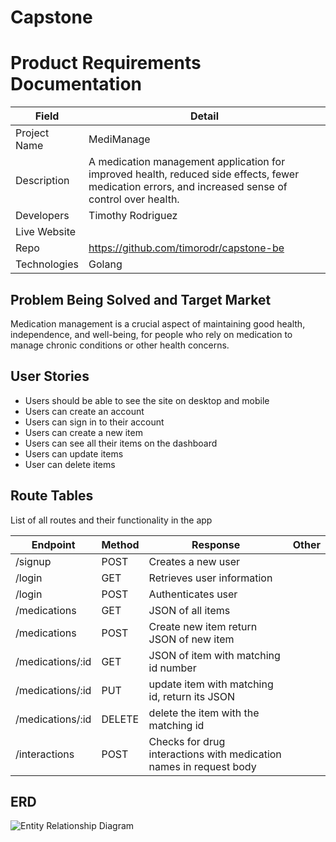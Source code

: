 # Capstone

# Product Requirements Documentation
| Field | Detail |
|-------|--------|
| Project Name | MediManage |
| Description | A medication management application for improved health, reduced side effects, fewer medication errors, and increased sense of control over health. |
| Developers | Timothy Rodriguez |
| Live Website |  |
| Repo | https://github.com/timorodr/capstone-be |
| Technologies | Golang |

## Problem Being Solved and Target Market

Medication management is a crucial aspect of maintaining good health, independence, and well-being, for people who rely on medication to manage chronic conditions or other health concerns.

## User Stories


- Users should be able to see the site on desktop and mobile
- Users can create an account
- Users can sign in to their account
- Users can create a new item
- Users can see all their items on the dashboard
- Users can update items
- User can delete items

## Route Tables

List of all routes and their functionality in the app

| Endpoint | Method | Response | Other |
| -------- | ------ | -------- | ----- |
| /signup | POST | Creates a new user | |
| /login | GET | Retrieves user information | |
| /login | POST | Authenticates user | |
| /medications | GET | JSON of all items | |
| /medications | POST | Create new item return JSON of new item | |
| /medications/:id | GET | JSON of item with matching id number | |
| /medications/:id | PUT | update item with matching id, return its JSON |  |
| /medications/:id | DELETE | delete the item with the matching id | |
| /interactions | POST | Checks for drug interactions with medication names in request body | |



## ERD
![Entity Relationship Diagram](https://i.imgur.com/0Gxp1Cy.png)
